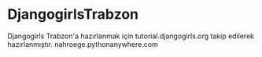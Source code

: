 # DjangogirlsTrabzon
Djangogirls Trabzon'a hazırlanmak için tutorial.djangogirls.org takip edilerek hazırlanmıştır.
nahroege.pythonanywhere.com
